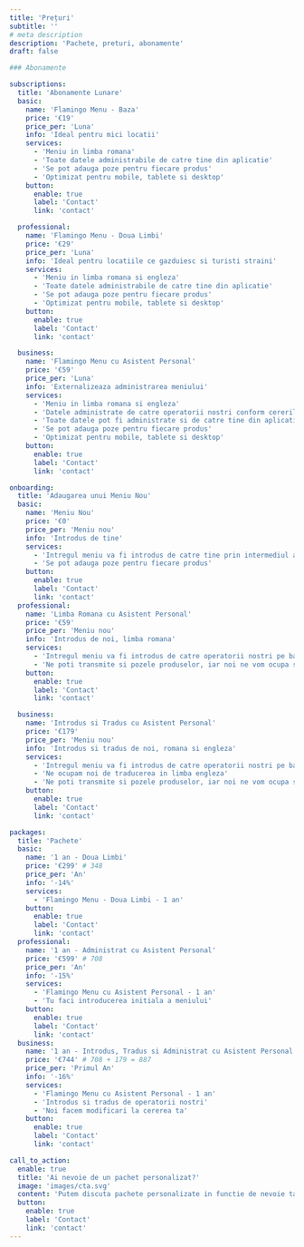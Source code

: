 ```yaml
---
title: 'Prețuri'
subtitle: ''
# meta description
description: 'Pachete, preturi, abonamente'
draft: false

### Abonamente

subscriptions:
  title: 'Abonamente Lunare'
  basic:
    name: 'Flamingo Menu - Baza'
    price: '€19'
    price_per: 'Luna'
    info: 'Ideal pentru mici locatii'
    services:
      - 'Meniu in limba romana'
      - 'Toate datele administrabile de catre tine din aplicatie'
      - 'Se pot adauga poze pentru fiecare produs'
      - 'Optimizat pentru mobile, tablete si desktop'
    button:
      enable: true
      label: 'Contact'
      link: 'contact'

  professional:
    name: 'Flamingo Menu - Doua Limbi'
    price: '€29'
    price_per: 'Luna'
    info: 'Ideal pentru locatiile ce gazduiesc si turisti straini'
    services:
      - 'Meniu in limba romana si engleza'
      - 'Toate datele administrabile de catre tine din aplicatie'
      - 'Se pot adauga poze pentru fiecare produs'
      - 'Optimizat pentru mobile, tablete si desktop'
    button:
      enable: true
      label: 'Contact'
      link: 'contact'

  business:
    name: 'Flamingo Menu cu Asistent Personal'
    price: '€59'
    price_per: 'Luna'
    info: 'Externalizeaza administrarea meniului'
    services:
      - 'Meniu in limba romana si engleza'
      - 'Datele administrate de catre operatorii nostri conform cererilor scrise sau telefonice din partea ta'
      - 'Toate datele pot fi administrate si de catre tine din aplicatie'
      - 'Se pot adauga poze pentru fiecare produs'
      - 'Optimizat pentru mobile, tablete si desktop'
    button:
      enable: true
      label: 'Contact'
      link: 'contact'

onboarding:
  title: 'Adaugarea unui Meniu Nou'
  basic:
    name: 'Meniu Nou'
    price: '€0'
    price_per: 'Meniu nou'
    info: 'Introdus de tine'
    services:
      - 'Intregul meniu va fi introdus de catre tine prin intermediul aplicatiei de administrare a datelor'
      - 'Se pot adauga poze pentru fiecare produs'
    button:
      enable: true
      label: 'Contact'
      link: 'contact'
  professional:
    name: 'Limba Romana cu Asistent Personal'
    price: '€59'
    price_per: 'Meniu nou'
    info: 'Introdus de noi, limba romana'
    services:
      - 'Intregul meniu va fi introdus de catre operatorii nostri pe baza meniului tau in format foto sau alt format digital'
      - 'Ne poti transmite si pozele produselor, iar noi ne vom ocupa sa le adaugam la meniul tau'
    button:
      enable: true
      label: 'Contact'
      link: 'contact'

  business:
    name: 'Introdus si Tradus cu Asistent Personal'
    price: '€179'
    price_per: 'Meniu nou'
    info: 'Introdus si tradus de noi, romana si engleza'
    services:
      - 'Intregul meniu va fi introdus de catre operatorii nostri pe baza meniului tau in format foto sau alt format digital'
      - 'Ne ocupam noi de traducerea in limba engleza'
      - 'Ne poti transmite si pozele produselor, iar noi ne vom ocupa sa le adaugam la meniul tau'
    button:
      enable: true
      label: 'Contact'
      link: 'contact'

packages:
  title: 'Pachete'
  basic:
    name: '1 an - Doua Limbi'
    price: '€299' # 348
    price_per: 'An'
    info: '-14%'
    services:
      - 'Flamingo Menu - Doua Limbi - 1 an'
    button:
      enable: true
      label: 'Contact'
      link: 'contact'
  professional:
    name: '1 an - Administrat cu Asistent Personal'
    price: '€599' # 708
    price_per: 'An'
    info: '-15%'
    services:
      - 'Flamingo Menu cu Asistent Personal - 1 an'
      - 'Tu faci introducerea initiala a meniului'
    button:
      enable: true
      label: 'Contact'
      link: 'contact'
  business:
    name: '1 an - Introdus, Tradus si Administrat cu Asistent Personal'
    price: '€744' # 708 + 179 = 887
    price_per: 'Primul An'
    info: '-16%'
    services:
      - 'Flamingo Menu cu Asistent Personal - 1 an'
      - 'Introdus si tradus de operatorii nostri'
      - 'Noi facem modificari la cererea ta'
    button:
      enable: true
      label: 'Contact'
      link: 'contact'

call_to_action:
  enable: true
  title: 'Ai nevoie de un pachet personalizat?'
  image: 'images/cta.svg'
  content: 'Putem discuta pachete personalizate in functie de nevoie tale.'
  button:
    enable: true
    label: 'Contact'
    link: 'contact'
---
```

